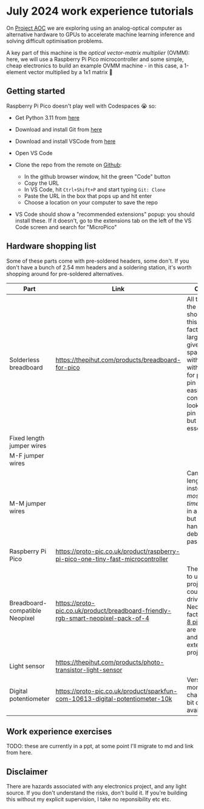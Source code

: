 
# July 2024 work experience tutorials

On [Project AOC](https://www.microsoft.com/en-us/research/project/aim/) we are exploring using an analog-optical computer as alternative hardware to GPUs to accelerate machine learning inference and solving difficult optimisation problems. 


A key part of this machine is the *optical vector-matrix multiplier* (OVMM): here, we will use a Raspberry Pi Pico microcontroller and some simple, cheap electronics to build an example OVMM machine - in this case, a 1-element vector multiplied by a 1x1 matrix 🙂

## Getting started
Raspberry Pi Pico doesn't play well with Codespaces 😭 so:
* Get Python 3.11 from [here](https://apps.microsoft.com/detail/9nrwmjp3717k?hl=en-us&gl=GB)
* Download and install Git from [here](https://git-scm.com/download/win)
* Download and install VSCode from [here](https://code.visualstudio.com/Download)
* Open VS Code
* Clone the repo from the remote on [Github](https://github.com/dougkelly88/pipico-ovmm):
    
    * In the github browser window, hit the green "Code" button
    * Copy the URL
    * In VS Code, hit `Ctrl+Shift+P` and start typing `Git: Clone`
    * Paste the URL in the box that pops up and hit enter
    * Choose a location on your computer to save the repo
    
* VS Code should show a "recommended extensions" popup: you should install these. If it doesn't, go to the extensions tab on the left of the VS Code screen and search for "MicroPico"

## Hardware shopping list

Some of these parts come with pre-soldered headers, some don't. If you don't have a bunch of 2.54 mm headers and a soldering station, it's worth shopping around for pre-soldered alternatives. 

| Part | Link | Comment |
| --- | --- | --- |
| Solderless breadboard | https://thepihut.com/products/breadboard-for-pico | All the bits for the project should fit on this form factor, but a larger board gives more space to work with. Version with markup for pico makes pin placement easier without constantly looking at the pin diagram, but isn't essential. |
| Fixed length jumper wires | | |
| M-F jumper wires | | |
| M-M jumper wires | | Can use fixed length wires instead, which *most of the time* will result in a tidier build, but these are handy for debugging/first pass. |
| Raspberry Pi Pico | https://proto-pic.co.uk/product/raspberry-pi-pico-one-tiny-fast-microcontroller | |
| Breadboard-compatible Neopixel | https://proto-pic.co.uk/product/breadboard-friendly-rgb-smart-neopixel-pack-of-4 | These are nice to use in this project, but could equally drive other Neopixel form factors: these [8 pixel sticks](https://thepihut.com/products/adafruit-neopixel-stick-8-x-5050-rgbw-leds-natural-white-4500k) are pretty neat, and a way to extend the project. | 
| Light sensor | https://thepihut.com/products/photo-transistor-light-sensor | |
| Digital potentiometer | https://proto-pic.co.uk/product/sparkfun-com-10613-digital-potentiometer-10k | Versions with more channels/more bit depth available |

## Work experience exercises
TODO: these are currently in a ppt, at some point I'll migrate to md and link from here. 

## Disclaimer
There are hazards associated with any electronics project, and any light source. If you don't understand the risks, don't build it. If you're building this without my explicit supervision, I take no reponsibility etc etc. 